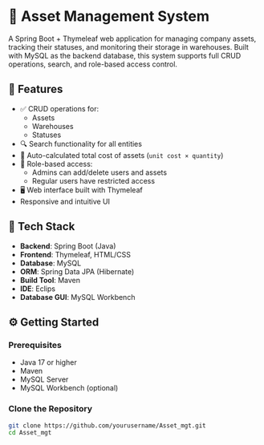 # 🏢 Asset Management System

A Spring Boot + Thymeleaf web application for managing company assets, tracking their statuses, and monitoring their storage in warehouses. Built with MySQL as the backend database, this system supports full CRUD operations, search, and role-based access control.

## 🚀 Features

- ✅ CRUD operations for:
  - Assets
  - Warehouses
  - Statuses
- 🔍 Search functionality for all entities
- 🧮 Auto-calculated total cost of assets (`unit cost × quantity`)
- 🔐 Role-based access:
  - Admins can add/delete users and assets
  - Regular users have restricted access
- 🖥️ Web interface built with Thymeleaf
- Responsive and intuitive UI

## 🧰 Tech Stack

- **Backend**: Spring Boot (Java)
- **Frontend**: Thymeleaf, HTML/CSS
- **Database**: MySQL
- **ORM**: Spring Data JPA (Hibernate)
- **Build Tool**: Maven
- **IDE**: Eclips
- **Database GUI**: MySQL Workbench

## ⚙️ Getting Started

### Prerequisites

- Java 17 or higher
- Maven
- MySQL Server
- MySQL Workbench (optional)

### Clone the Repository

```bash
git clone https://github.com/yourusername/Asset_mgt.git
cd Asset_mgt
